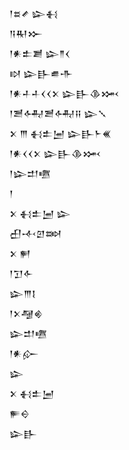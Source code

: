 <div class='block'>
<div class='line'>𒁹𒊺𒍦 𒇽𒈬</div>
<div class='line'>𒀀𒊑𒁍</div>
<div class='line'>𒁹𒀭𒉺𒋢 𒇽𒈫𒌋</div>
<div class='line'>𒊭 𒇽𒃲𒌑𒋥</div>
<div class='line'>𒁹𒀭𒈦𒈦𒌋𒌋𒉽 𒇽𒃲𒆠𒈲</div>
<div class='line'>𒁹𒍪𒅈𒍪𒅈𒍝 𒇽𒑳</div>
<div class='line'>𒉽 𒐈 𒈬𒉺𒅁 𒇽𒃲𒈨𒌍</div>
<div class='line'>𒁹𒀭𒌋𒌋𒉽 𒇽𒃲𒆠𒈲</div>
<div class='line'>𒁹𒇽𒄥𒍠</div>
<div class='line'>𒁹</div>
<div class='line'>𒉽 𒈬𒉺𒅁 𒇽</div>
<div class='line'>𒌷𒋾𒇻𒇷</div>
<div class='line'>𒉽 𒂍</div>
<div class='line'>𒁹𒋛𒅆</div>
<div class='line'>𒇽𒐈𒋙</div>
<div class='line'>𒁹𒉽𒆷𒄯</div>
<div class='line'>𒇽𒄥𒍠</div>
<div class='line'>𒁹𒀭𒅎</div>
<div class='line'>𒇽</div>
<div class='line'>𒉽 𒈬𒉺𒅁</div>
<div class='line'>𒊓𒀪</div>
<div class='line'>𒇽𒃲</div>
</div>